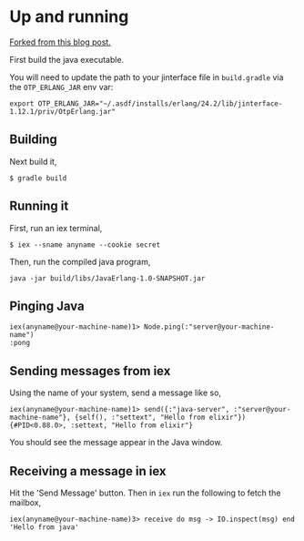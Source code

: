 # Up and running

[Forked from this blog post.](http://nsomar.io/java-elixir/)

First build the java executable.

You will need to update the path to your jinterface file in `build.gradle` via the `OTP_ERLANG_JAR` env var:

```
export OTP_ERLANG_JAR="~/.asdf/installs/erlang/24.2/lib/jinterface-1.12.1/priv/OtpErlang.jar"
````

## Building

Next build it,

```
$ gradle build
```

## Running it

First, run an iex terminal,

```
$ iex --sname anyname --cookie secret
```

Then, run the compiled java program,

```
java -jar build/libs/JavaErlang-1.0-SNAPSHOT.jar
```

## Pinging Java

```
iex(anyname@your-machine-name)1> Node.ping(:"server@your-machine-name")
:pong
```

## Sending messages from iex

Using the name of your system, send a message like so,

```
iex(anyname@your-machine-name)1> send({:"java-server", :"server@your-machine-name"}, {self(), :"settext", "Hello from elixir"})
{#PID<0.88.0>, :settext, "Hello from elixir"}
```

You should see the message appear in the Java window.

## Receiving a message in iex

Hit the 'Send Message' button. Then in `iex` run the following to fetch the mailbox,

```
iex(anyname@your-machine-name)3> receive do msg -> IO.inspect(msg) end
'Hello from java'
```
